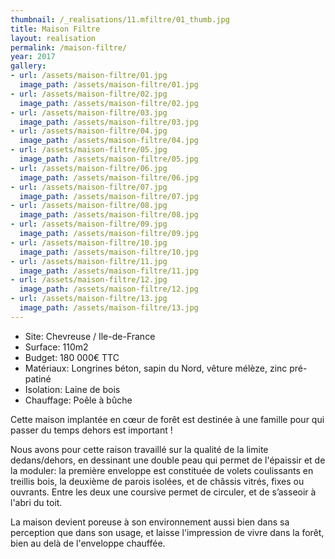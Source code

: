 ```yaml
---
thumbnail: /_realisations/11.mfiltre/01_thumb.jpg
title: Maison Filtre
layout: realisation
permalink: /maison-filtre/
year: 2017
gallery:
- url: /assets/maison-filtre/01.jpg
  image_path: /assets/maison-filtre/01.jpg
- url: /assets/maison-filtre/02.jpg
  image_path: /assets/maison-filtre/02.jpg
- url: /assets/maison-filtre/03.jpg
  image_path: /assets/maison-filtre/03.jpg
- url: /assets/maison-filtre/04.jpg
  image_path: /assets/maison-filtre/04.jpg
- url: /assets/maison-filtre/05.jpg
  image_path: /assets/maison-filtre/05.jpg
- url: /assets/maison-filtre/06.jpg
  image_path: /assets/maison-filtre/06.jpg
- url: /assets/maison-filtre/07.jpg
  image_path: /assets/maison-filtre/07.jpg
- url: /assets/maison-filtre/08.jpg
  image_path: /assets/maison-filtre/08.jpg
- url: /assets/maison-filtre/09.jpg
  image_path: /assets/maison-filtre/09.jpg
- url: /assets/maison-filtre/10.jpg
  image_path: /assets/maison-filtre/10.jpg
- url: /assets/maison-filtre/11.jpg
  image_path: /assets/maison-filtre/11.jpg
- url: /assets/maison-filtre/12.jpg
  image_path: /assets/maison-filtre/12.jpg
- url: /assets/maison-filtre/13.jpg
  image_path: /assets/maison-filtre/13.jpg
---
```



  * Site: Chevreuse / Ile-de-France
  * Surface: 110m2
  * Budget: 180 000€ TTC
  * Matériaux: Longrines béton, sapin du Nord, vêture mélèze, zinc pré-patiné
  * Isolation: Laine de bois
  * Chauffage: Poêle à bûche

 Cette maison implantée en cœur de forêt est destinée à une famille pour qui passer du temps dehors est important !

Nous avons pour cette raison travaillé sur la qualité de la limite dedans/dehors, en dessinant une double peau qui permet de l'épaissir et de la moduler:
la première enveloppe est constituée de volets coulissants en treillis bois, la deuxième de parois isolées, et de châssis vitrés, fixes ou ouvrants. Entre les deux une coursive permet de circuler, et de s’asseoir à l'abri du toit.

La maison devient poreuse à son environnement aussi bien dans sa perception que dans son usage, et laisse l'impression de vivre dans la forêt, bien au delà de l'enveloppe chauffée.



